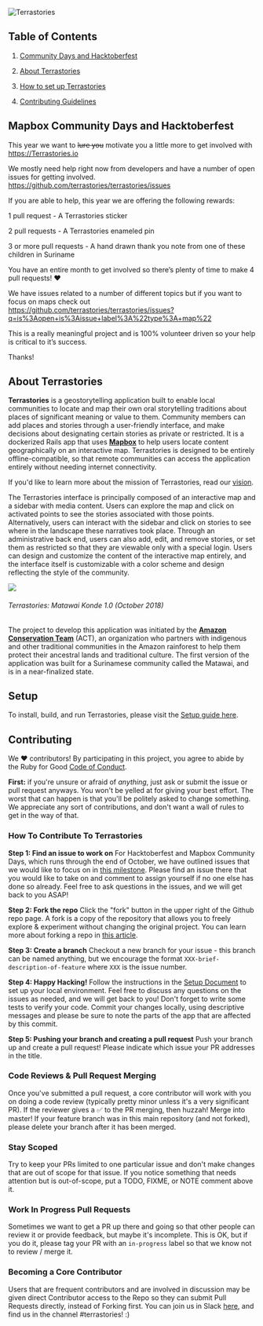 ![Terrastories](https://www.amazonteam.org/wp-content/uploads/2018/09/logo-1170x164.png)

## Table of Contents

1. [Community Days and Hacktoberfest](#Mapbox-Community-Days-and-Hacktoberfest)

2. [About Terrastories](#about-terrastories)

3. [How to set up Terrastories](#setup)

4. [Contributing Guidelines](#contributing)

## Mapbox Community Days and Hacktoberfest

This year we want to ~~lure you~~ motivate you a little more to get involved with https://Terrastories.io 

We mostly need help right now from developers and have a number of open issues for getting involved. https://github.com/terrastories/terrastories/issues

If you are able to help, this year we are offering the following rewards:

1 pull request - A Terrastories sticker

2 pull requests - A Terrastories enameled pin 

3 or more pull requests - A hand drawn thank you note from one of these children in Suriname

You have an entire month to get involved so there’s plenty of time to make 4 pull requests! ❤ 

We have issues related to a number of different topics but if you want to focus on maps check out https://github.com/terrastories/terrastories/issues?q=is%3Aopen+is%3Aissue+label%3A%22type%3A+map%22

This is a really meaningful project and is 100% volunteer driven so your help is critical to it’s success. 

Thanks!

## About Terrastories

**Terrastories** is a geostorytelling application built to enable local communities to locate and map their own oral storytelling traditions about places of significant meaning or value to them. Community members can add places and stories through a user-friendly interface, and make decisions about designating certain stories as private or restricted. It is a dockerized Rails app that uses [**Mapbox**](https://mapbox.com) to help users locate content geographically on an interactive map. Terrastories is designed to be entirely offline-compatible, so that remote communities can access the application entirely without needing internet connectivity. 

If you'd like to learn more about the mission of Terrastories, read our [vision](VISION.md).

The Terrastories interface is principally composed of an interactive map and a sidebar with media content. Users can explore the map and click on activated points to see the stories associated with those points. Alternatively, users can interact with the sidebar and click on stories to see where in the landscape these narratives took place. Through an administrative back end, users can also add, edit, and remove stories, or set them as restricted so that they are viewable only with a special login. Users can design and customize the content of the interactive map entirely, and the interface itself is customizable with a color scheme and design reflecting the style of the community.

![](terrastories.gif)
###### *Terrastories: Matawai Konde 1.0 (October 2018)*

The project to develop this application was initiated by the [**Amazon Conservation Team**](http://amazonteam.org) (ACT), an organization who partners with indigenous and other traditional communities in the Amazon rainforest to help them protect their ancestral lands and traditional culture. The first version of the application was built for a Surinamese community called the Matawai, and is in a near-finalized state.

## Setup

To install, build, and run Terrastories, please visit the [Setup guide here](SETUP.md).

## Contributing

We ♥ contributors! By participating in this project, you agree to abide by the Ruby for Good [Code of Conduct](CODE_OF_CONDUCT.md).

**First:** if you're unsure or afraid of *anything*, just ask or submit the issue or pull request anyways. You won't be yelled at for giving your best effort. The worst that can happen is that you'll be politely asked to change something. We appreciate any sort of contributions, and don't want a wall of rules to get in the way of that.

### How To Contribute To Terrastories
**Step 1: Find an issue to work on**
For Hacktoberfest and Mapbox Community Days, which runs through the end of October, we have outlined issues that we would like to focus on in [this milestone](https://github.com/Terrastories/terrastories/milestone/6). Please find an issue there that you would like to take on and comment to assign yourself if no one else has done so already. Feel free to ask questions in the issues, and we will get back to you ASAP!

**Step 2: Fork the repo**
Click the "fork" button in the upper right of the Github repo page. A fork is a copy of the repository that allows you to freely explore & experiment without changing the original project. You can learn more about forking a repo in [this article](https://help.github.com/articles/fork-a-repo/).

**Step 3: Create a branch**
Checkout a new branch for your issue - this branch can be named anything, but we encourage the format  `XXX-brief-description-of-feature`  where  `XXX`  is the issue number.

**Step 4: Happy Hacking!**
Follow the instructions in the [Setup Document](SETUP.md) to set up your local environment. Feel free to discuss any questions on the issues as needed, and we will get back to you! Don't forget to write some tests to verify your code. Commit your changes locally, using descriptive messages and please be sure to note the parts of the app that are affected by this commit.

**Step 5: Pushing your branch and creating a pull request**
Push your branch up and create a pull request! Please indicate which issue your PR addresses in the title.

### Code Reviews & Pull Request Merging
Once you've submitted a pull request, a core contributor will work with you on doing a code review (typically pretty minor unless it's a very significant PR). If the reviewer gives a ✅ to the PR merging, then huzzah! Merge into master! If your feature branch was in this main repository (and not forked), please delete your branch after it has been merged.

### Stay Scoped
Try to keep your PRs limited to one particular issue and don't make changes that are out of scope for that issue. If you notice something that needs attention but is out-of-scope, put a TODO, FIXME, or NOTE comment above it.

### Work In Progress Pull Requests
Sometimes we want to get a PR up there and going so that other people can review it or provide feedback, but maybe it's incomplete. This is OK, but if you do it, please tag your PR with an  `in-progress`  label so that we know not to review / merge it.

### Becoming a Core Contributor
Users that are frequent contributors and are involved in discussion may be given direct Contributor access to the Repo so they can submit Pull Requests directly, instead of Forking first. You can join us in Slack [here](https://t.co/kUtI3lnpW1), and find us in the channel #terrastories! :) 